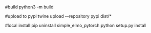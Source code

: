 #build
python3 -m build


#upload to pypl
twine upload --repository pypi dist/*

#local install
pip uninstall simple_elmo_pytorch
python setup.py install
